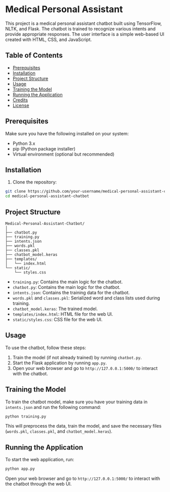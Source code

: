 # Medical Personal Assistant 

This project is a medical personal assistant chatbot built using TensorFlow, NLTK, and Flask. The chatbot is trained to recognize various intents and provide appropriate responses. The user interface is a simple web-based UI created with HTML, CSS, and JavaScript.

## Table of Contents

- [Prerequisites](#prerequisites)
- [Installation](#installation)
- [Project Structure](#project-structure)
- [Usage](#usage)
- [Training the Model](#training-the-model)
- [Running the Application](#running-the-application)
- [Credits](#credits)
- [License](#license)

## Prerequisites

Make sure you have the following installed on your system:

- Python 3.x
- pip (Python package installer)
- Virtual environment (optional but recommended)

## Installation

1. Clone the repository:

```sh
git clone https://github.com/your-username/medical-personal-assistant-chatbot.git
cd medical-personal-assistant-chatbot
```

## Project Structure

```
Medical-Personal-Assistant-Chatbot/
│
├── chatbot.py
├── training.py
├── intents.json
├── words.pkl
├── classes.pkl
├── chatbot_model.keras
├── templates/
│   └── index.html
└── static/
    └── styles.css
```

- `training.py`: Contains the main logic for the chatbot.
- `chatbot.py`: Contains the main logic for the chatbot.
- `intents.json`: Contains the training data for the chatbot.
- `words.pkl` and `classes.pkl`: Serialized word and class lists used during training.
- `chatbot_model.keras`: The trained model.
- `templates/index.html`: HTML file for the web UI.
- `static/styles.css`: CSS file for the web UI.

## Usage

To use the chatbot, follow these steps:

1. Train the model (if not already trained) by running `chatbot.py`.
2. Start the Flask application by running `app.py`.
3. Open your web browser and go to `http://127.0.0.1:5000/` to interact with the chatbot.

## Training the Model

To train the chatbot model, make sure you have your training data in `intents.json` and run the following command:

```sh
python training.py
```

This will preprocess the data, train the model, and save the necessary files (`words.pkl`, `classes.pkl`, and `chatbot_model.keras`).

## Running the Application

To start the web application, run:

```sh
python app.py
```

Open your web browser and go to `http://127.0.0.1:5000/` to interact with the chatbot through the web UI.

